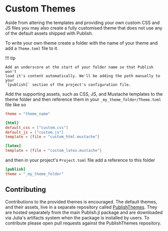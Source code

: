 # Custom Themes

Aside from altering the templates and providing your own custom CSS and JS
files you may also create a fully customised theme that does not use any of the
default assets shipped with Publish.

To write your own theme create a folder with the name of your theme and add a
`Theme.toml` file to it.

!!! tip

    Add an underscore at the start of your folder name so that Publish won't
    load it's content automatically. We'll be adding the path manually to your
    `[publish]` section of the project's configuration file.

Add the supporting assets, such as CSS, JS, and Mustache templates to the theme
folder and then reference them in your `_my_theme_folder/Theme.toml` file like so

```toml
theme = "theme_name"

[html]
default_css = ["custom.css"]
default_js = ["custom.js"]
template = {file = "custom_html.mustache"}

[latex]
template = {file = "custom_latex.mustache"}
```

and then in your project's `Project.toml` file add a reference to this folder

```toml
[publish]
theme = "_my_theme_folder"
```

## Contributing

Contributions to the provided themes is encouraged. The default themes, and
their assets, live in a separate repository called [PublishThemes][themes].
They are hosted separately from the main Publish.jl package and are downloaded
via Julia's artifacts system when the package is installed by users. To
contribute please open pull requests against the PublishThemes repository.

[themes]: https://github.com/MichaelHatherly/PublishThemes
